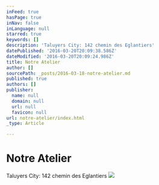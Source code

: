```yaml
---
inFeed: true
hasPage: true
inNav: false
inLanguage: null
starred: true
keywords: []
description: 'Taluyers City: 142 chemin des Eglantiers'
datePublished: '2016-03-20T20:09:38.586Z'
dateModified: '2016-03-20T20:09:24.986Z'
title: Notre Atelier
author: []
sourcePath: _posts/2016-03-18-notre-atelier.md
published: true
authors: []
publisher:
  name: null
  domain: null
  url: null
  favicon: null
url: notre-atelier/index.html
_type: Article

---
```

# Notre Atelier

Taluyers City: 142 chemin des Eglantiers
![](https://the-grid-user-content.s3-us-west-2.amazonaws.com/a383d914-52fb-4cdb-9964-6fa9a3978880.jpg)